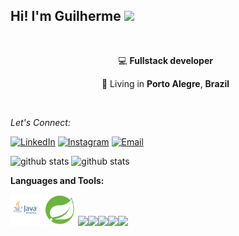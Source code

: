 <h2> Hi! I'm Guilherme <img src="https://media.giphy.com/media/fUkC9LzRyIxJhYPASn/giphy.gif" width="50"></h2>
<br>
<p align="center">
  💻 <b>Fullstack developer</b> &nbsp;
</p>
<p align="center">
  📌 Living in <b>Porto Alegre</b>, <b>Brazil</b> &nbsp;
</p>



<br>
<div align="left">

<i>Let's Connect:</i><br>

<a href="https://www.linkedin.com/in/g-asantos/" target="_blank"><img src="https://img.shields.io/badge/LinkedIn-%230077B5.svg?&style=flat-square&logo=linkedin&logoColor=white" alt="LinkedIn"></a>
<a href="https://www.instagram.com/gdsants/" target="_blank"><img src="https://img.shields.io/badge/Instagram-%23E4405F.svg?&style=flat-square&logo=instagram&logoColor=white" alt="Instagram"></a>
<a href="mailto:g_asantos@hotmail.com" target="_blank">
    <img alt="Email" src="https://img.shields.io/badge/-Gmail-red?style=flat&logo=Gmail&logoColor=white"/> 
  </a>

</div>

![github stats](https://github-readme-stats.vercel.app/api?username=g-asantos&show_icons=true)
![github stats](https://github-readme-stats.vercel.app/api/top-langs/?username=g-asantos&show_icons=true)

**Languages and Tools:** 

<p align="left">
  
  <img src="https://raw.githubusercontent.com/github/explore/80688e429a7d4ef2fca1e82350fe8e3517d3494d/topics/java/java.png" width="50">
  <img src="https://raw.githubusercontent.com/github/explore/80688e429a7d4ef2fca1e82350fe8e3517d3494d/topics/spring-boot/spring-boot.png" width="50">
  <img src="https://media3.giphy.com/media/kdFc8fubgS31b8DsVu/giphy.webp" width="50"><img src="https://media3.giphy.com/media/ln7z2eWriiQAllfVcn/200w.webp" width="50"><img src="https://miro.medium.com/max/816/1*mn6bOs7s6Qbao15PMNRyOA.png" width="50"><img src="https://i.giphy.com/media/eNAsjO55tPbgaor7ma/200w.webp" width="50"><img src="https://media.giphy.com/media/KzJkzjggfGN5Py6nkT/giphy.gif" width="50">
  
</p>


